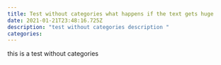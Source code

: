 ```yaml
---
title: Test without categories what happens if the text gets huge
date: 2021-01-21T23:48:16.725Z
description: "test without categories description "
categories:
---
```


this is a test without categories
